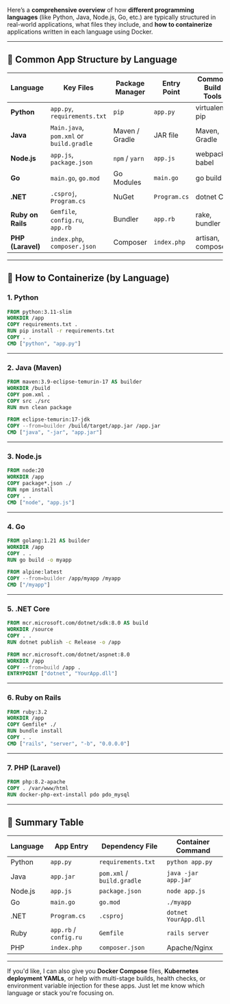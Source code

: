 Here’s a **comprehensive overview** of how **different programming languages** (like Python, Java, Node.js, Go, etc.) are typically structured in real-world applications, what files they include, and **how to containerize** applications written in each language using Docker.

---

## 🔰 Common App Structure by Language

| Language          | Key Files                                | Package Manager | Entry Point  | Common Build Tools |
| ----------------- | ---------------------------------------- | --------------- | ------------ | ------------------ |
| **Python**        | `app.py`, `requirements.txt`             | `pip`           | `app.py`     | virtualenv, pip    |
| **Java**          | `Main.java`, `pom.xml` or `build.gradle` | Maven / Gradle  | JAR file     | Maven, Gradle      |
| **Node.js**       | `app.js`, `package.json`                 | `npm` / `yarn`  | `app.js`     | webpack, babel     |
| **Go**            | `main.go`, `go.mod`                      | Go Modules      | `main.go`    | go build           |
| **.NET**          | `.csproj`, `Program.cs`                  | NuGet           | `Program.cs` | dotnet CLI         |
| **Ruby on Rails** | `Gemfile`, `config.ru`, `app.rb`         | Bundler         | `app.rb`     | rake, bundler      |
| **PHP (Laravel)** | `index.php`, `composer.json`             | Composer        | `index.php`  | artisan, composer  |

---

## 🐳 How to Containerize (by Language)

### 1. **Python**

```dockerfile
FROM python:3.11-slim
WORKDIR /app
COPY requirements.txt .
RUN pip install -r requirements.txt
COPY . .
CMD ["python", "app.py"]
```

---

### 2. **Java (Maven)**

```dockerfile
FROM maven:3.9-eclipse-temurin-17 AS builder
WORKDIR /build
COPY pom.xml . 
COPY src ./src
RUN mvn clean package

FROM eclipse-temurin:17-jdk
COPY --from=builder /build/target/app.jar /app.jar
CMD ["java", "-jar", "app.jar"]
```

---

### 3. **Node.js**

```dockerfile
FROM node:20
WORKDIR /app
COPY package*.json ./
RUN npm install
COPY . .
CMD ["node", "app.js"]
```

---

### 4. **Go**

```dockerfile
FROM golang:1.21 AS builder
WORKDIR /app
COPY . .
RUN go build -o myapp

FROM alpine:latest
COPY --from=builder /app/myapp /myapp
CMD ["/myapp"]
```

---

### 5. **.NET Core**

```dockerfile
FROM mcr.microsoft.com/dotnet/sdk:8.0 AS build
WORKDIR /source
COPY . .
RUN dotnet publish -c Release -o /app

FROM mcr.microsoft.com/dotnet/aspnet:8.0
WORKDIR /app
COPY --from=build /app .
ENTRYPOINT ["dotnet", "YourApp.dll"]
```

---

### 6. **Ruby on Rails**

```dockerfile
FROM ruby:3.2
WORKDIR /app
COPY Gemfile* ./
RUN bundle install
COPY . .
CMD ["rails", "server", "-b", "0.0.0.0"]
```

---

### 7. **PHP (Laravel)**

```dockerfile
FROM php:8.2-apache
COPY . /var/www/html
RUN docker-php-ext-install pdo pdo_mysql
```

---

## 📁 Summary Table

| Language | App Entry              | Dependency File            | Container Command    |
| -------- | ---------------------- | -------------------------- | -------------------- |
| Python   | `app.py`               | `requirements.txt`         | `python app.py`      |
| Java     | `app.jar`              | `pom.xml` / `build.gradle` | `java -jar app.jar`  |
| Node.js  | `app.js`               | `package.json`             | `node app.js`        |
| Go       | `main.go`              | `go.mod`                   | `./myapp`            |
| .NET     | `Program.cs`           | `.csproj`                  | `dotnet YourApp.dll` |
| Ruby     | `app.rb` / `config.ru` | `Gemfile`                  | `rails server`       |
| PHP      | `index.php`            | `composer.json`            | Apache/Nginx         |

---

If you'd like, I can also give you **Docker Compose** files, **Kubernetes deployment YAMLs**, or help with multi-stage builds, health checks, or environment variable injection for these apps. Just let me know which language or stack you're focusing on.
